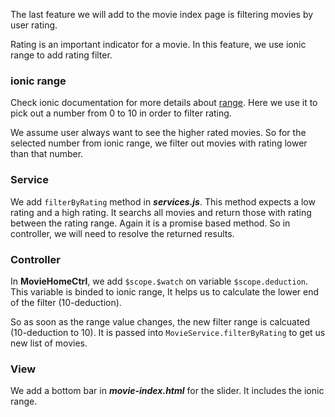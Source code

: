 The last feature we will add to the movie index page is filtering movies by user rating. 

Rating is an important indicator for a movie. In this feature, we use ionic range to add rating filter. 

### ionic range

Check ionic documentation for more details about <a href="http://ionicframework.com/docs/components/#range" target="_blank">range</a>. 
Here we use it to pick out a number from 0 to 10 in order to filter rating. 

We assume user always want to see the higher rated movies. So for the selected number from ionic range, we filter out movies with rating 
lower than that number.

### Service 

We add `filterByRating` method in ***services.js***. This method expects a low rating and a high rating. It searchs all movies 
and return those with rating between the rating range. Again it is a promise based method. So in controller, we will need to resolve 
the returned results.

### Controller

In **MovieHomeCtrl**, we add `$scope.$watch` on variable `$scope.deduction`. This variable is binded to ionic range, It helps us 
to calculate the lower end of the filter (10-deduction). 

So as soon as the range value changes, the new filter range is calcuated (10-deduction to 10). It is passed into `MovieService.filterByRating` 
to get us new list of movies.

### View

We add a bottom bar in ***movie-index.html*** for the slider. It includes the ionic range.



